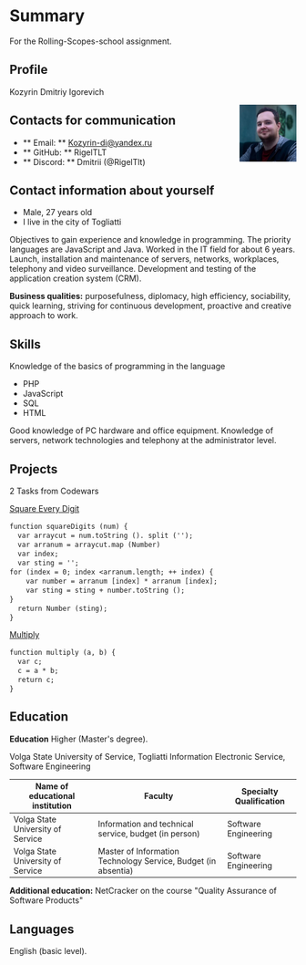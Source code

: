 # **Summary**

For the Rolling-Scopes-school assignment.

## Profile

Kozyrin Dmitriy Igorevich

<img alt="Photo resume" width="100em" height="100em" align="right" src="assets/img/avatar.jpg">

## Contacts for communication

- ** Email: ** Kozyrin-di@yandex.ru
- ** GitHub: ** RigelTLT
- ** Discord: ** Dmitrii (@RigelTlt)

## Contact information about yourself

- Male, 27 years old
- I live in the city of Togliatti

Objectives to gain experience and knowledge in programming. The priority languages ​​are JavaScript and Java. Worked in the IT field for about 6 years. Launch, installation and maintenance of servers, networks, workplaces, telephony and video surveillance. Development and testing of the application creation system (CRM).

**Business qualities:** purposefulness, diplomacy, high efficiency, sociability, quick learning, striving for continuous development, proactive and creative approach to work.

## Skills

Knowledge of the basics of programming in the language

- PHP
- JavaScript
- SQL
- HTML

Good knowledge of PC hardware and office equipment. Knowledge of servers, network technologies and telephony at the administrator level.

## Projects

2 Tasks from Codewars

[Square Every Digit](https://www.codewars.com/kata/546e2562b03326a88e000020)

```
function squareDigits (num) {
  var arraycut = num.toString (). split ('');
  var arranum = arraycut.map (Number)
  var index;
  var sting = '';
for (index = 0; index <arranum.length; ++ index) {
    var number = arranum [index] * arranum [index];
    var sting = sting + number.toString ();
}
  return Number (sting);
}
```

[Multiply](https://www.codewars.com/kata/50654ddff44f800200000004)

```
function multiply (a, b) {
  var c;
  c = a * b;
  return c;
}
```

## Education

**Education** Higher (Master's degree).

Volga State University of Service, Togliatti Information Electronic Service, Software Engineering

| Name of educational institution   | Faculty                                                        | Specialty Qualification |
| --------------------------------- | -------------------------------------------------------------- | ----------------------- |
| Volga State University of Service | Information and technical service, budget (in person)          | Software Engineering    |
| Volga State University of Service | Master of Information Technology Service, Budget (in absentia) | Software Engineering    |

**Additional education:** NetCracker on the course "Quality Assurance of Software Products"

## Languages

English (basic level).

